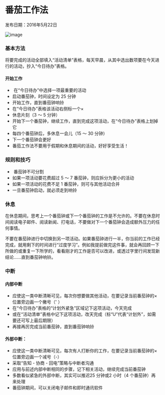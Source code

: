 # 番茄工作法

发布日期：2016年5月22日

![image](https://img3.doubanio.com/lpic/s4599081.jpg)


### 基本方法

将要完成的活动全部填入“活动清单”表格，每天早晨，从其中选出数项要在今天进行的活动，抄入“今日待办”表格。

#### 开始工作

+  在“今日待办”中选择一项最重要的活动
+  启动番茄钟，时间设定为 25 分钟
+ 开始工作，直到番茄钟响铃
+ 在“今日待办”表格该活动右侧标一个×
+ 休息片刻（3 ～ 5 分钟）
+ 开始下一个番茄钟，继续工作，直到完成这项活动，在“今日待办”表格上划掉它
+ 每四个番茄钟后，多休息一会儿（15 ～ 30 分钟）
+ 下一个番茄钟会更好
+ 番茄工作法不要用于假期和休息期间的活动，好好享受生活！





### 规则和技巧
+  番茄钟不可分割
+ 如果一项活动要花费超过 5 ～ 7 番茄钟，则应拆分为更小的活动
+ 如果一项活动的花费不足 1 番茄钟，则可与其他活动合并
+ 一旦番茄钟启动，就必须走到响铃




### 休息
在休息期间，思考上一个番茄钟或下一个番茄钟的工作是不允许的。不要在休息时间阅读电子邮件、阅读新闻、打电话，不要做对下一个番茄钟会造成额外压力的任何事情。


不要在番茄钟进行中切换到另一项活动。如果番茄钟进行一半，你当前的工作已经完成，就用剩下的时间进行“过度学习”。例如我提前做完这件事，就会再回顾一下所做的或重复一下所学的，看看刚才的工作是否可以改进，或透过字里行间发现新结论……直到番茄钟响铃。


### 中断
#### 内部中断
+ 应使这一类中断清晰可见，每次你想要做其他活动，在要记录当前番茄钟的× 位置旁边画一个撇号（' ）
+ 在“今日待办”表格的“计划外紧急”区域记下这项活动，今天完成
+ 或在“活动清单”表格中记下这项活动，改天完成（标“U”代表“计划外”，如需要还可写上最后期限）
+ 再接再厉完成当前番茄钟，直到番茄钟响铃


#### 外部中断：
+ 应使这一类中断清晰可见，每次有人打断你的工作，在要记录当前番茄钟的× 位置旁边画一个减号（-）
+ 采取“告知 - 协商 - 回电”策略与中断者沟通
+  应用与前述内部中断相同的步骤，记下相关活动，继续完成当前番茄钟
+ 多数看似紧急的外部中断，其实可以推迟25 分钟或2 小时（4 个番茄钟）再来处理
+ 番茄钟期间，可以关闭电子邮件和即时通讯软件



